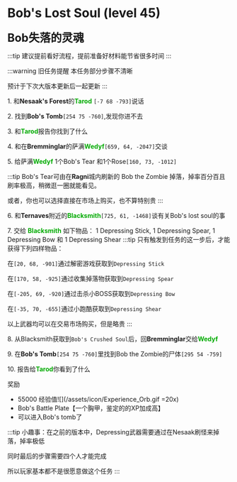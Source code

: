# Bob's Lost Soul (level 45)
<span style="font-size: 25px;">**Bob失落的灵魂**</span>

:::tip
建议提前看好流程，提前准备好材料能节省很多时间
:::

:::warning 旧任务提醒
本任务部分步骤不清晰

预计于下次大版本更新后一起更新
:::

<span class="stage-index">1.</span> 和**Nesaak's Forest**的<font color=00AA00>**Tarod**</font> `[-7 68 -793]`说话

<span class="stage-index">2.</span> 找到**Bob's Tomb**`[254 75 -760]`,发现你进不去

<span class="stage-index">3.</span> 和<font color=00AA00>**Tarod**</font>报告你找到了什么

<span class="stage-index">4.</span> 和在**Bremminglar**的萨满<font color=00AA00>**Wedyf**</font>`[659, 64, -2047]`交谈

<span class="stage-index">5.</span> 给萨满<font color=00AA00>**Wedyf**</font> 1个Bob's Tear 和1个Rose`[160, 73, -1012]`

:::tip
Bob's Tear可由在**Ragni**城内刷新的 Bob the Zombie 掉落，掉率百分百且刷率极高，稍微逛一圈就能看见。

或者，你也可以选择直接在市场上购买，也不算特别贵
:::

<span class="stage-index">6.</span> 和**Ternaves**附近的<font color=00AA00>**Blacksmith**</font>`[725, 61, -1468]`谈有关Bob's lost soul的事

<span class="stage-index">7.</span> 交给 <font color=00AA00>**Blacksmith**</font> 如下物品： 1 Depressing Stick, 1 Depressing Spear, 1 Depressing Bow 和 1 Depressing Shear
:::tip
只有触发到任务的这一步后，才能获得下列四样物品：

在`[20, 68, -901]`通过解密游戏获取到`Depressing Stick`

在`[170, 58, -925]`通过收集掉落物获取到`Depressing Spear`

在`[-205, 69, -920]`通过击杀小BOSS获取到`Depressing Bow`

在`[-35, 70, -655]`通过小跑酷获取到`Depressing Shear`

以上武器均可以在交易市场购买，但是略贵
:::

<span class="stage-index">8.</span> 从Blacksmith获取到`Bob's Crushed Soul`后，回**Bremminglar**交给<font color=00AA00>**Wedyf**</font>

<span class="stage-index">9.</span> 在**Bob's Tomb**`[254 75 -760]`里找到Bob the Zombie的尸体`[295 54 -759]`

<span class="stage-index">10.</span> 报告给<font color=00AA00>**Tarod**</font>你看到了什么

奖励
+ 55000 经验值![](/assets/icon/Experience_Orb.gif =20x)
+ Bob's Battle Plate【一个胸甲，鉴定的的XP加成高】
+ 可以进入Bob's tomb了
  
:::tip
小趣事：在之前的版本中，Depressing武器需要通过在Nesaak刷怪来掉落，掉率极低

同时最后的步骤需要四个人才能完成

所以玩家基本都不是很愿意做这个任务
:::

